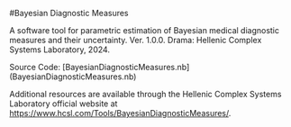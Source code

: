 #Bayesian Diagnostic Measures

A software tool for parametric estimation of Bayesian medical diagnostic measures and their uncertainty. Ver. 1.0.0. Drama: Hellenic Complex Systems Laboratory, 2024.

Source Code: [BayesianDiagnosticMeasures.nb] (BayesianDiagnosticMeasures.nb)

Additional resources are available through the Hellenic Complex Systems Laboratory official website at https://www.hcsl.com/Tools/BayesianDiagnosticMeasures/.